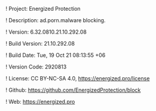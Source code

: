 ! Project: Energized Protection

! Description: ad.porn.malware blocking.

! Version: 6.32.0810.21.10.292.08

! Build Version: 21.10.292.08

! Build Date: Tue, 19 Oct 21 08:13:55 +06

! Version Code: 2920813

! License: CC BY-NC-SA 4.0, https://energized.pro/license

! Github: https://github.com/EnergizedProtection/block

! Web: https://energized.pro
